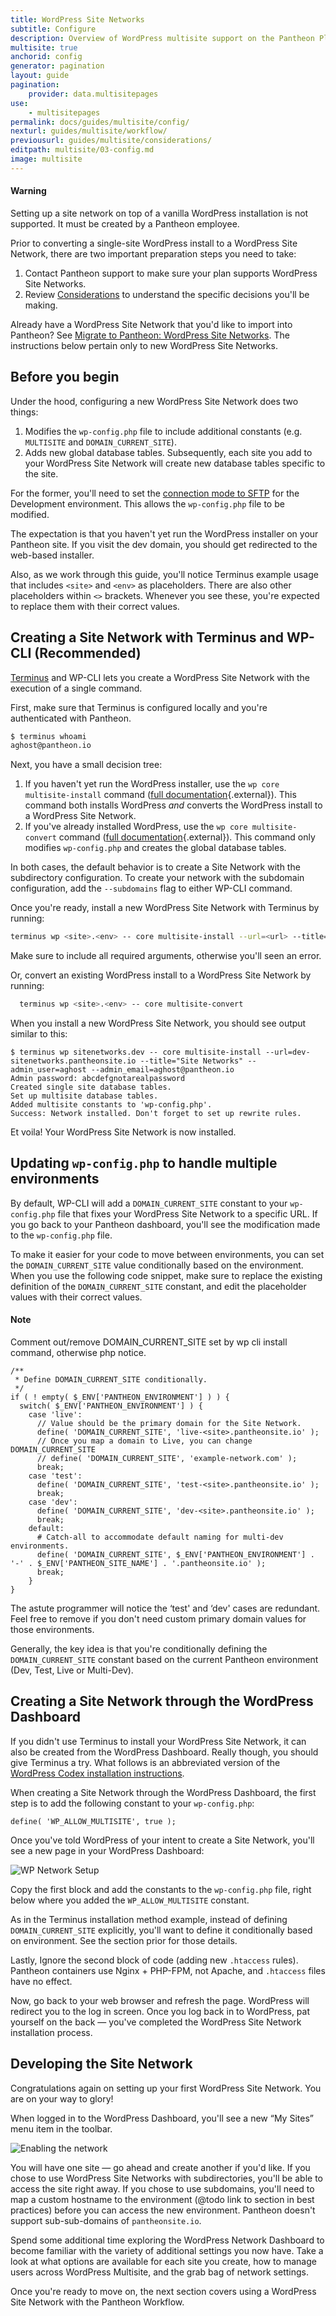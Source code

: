 ```yaml
---
title: WordPress Site Networks
subtitle: Configure
description: Overview of WordPress multisite support on the Pantheon Platform.
multisite: true
anchorid: config
generator: pagination
layout: guide
pagination:
    provider: data.multisitepages
use:
    - multisitepages
permalink: docs/guides/multisite/config/
nexturl: guides/multisite/workflow/
previousurl: guides/multisite/considerations/
editpath: multisite/03-config.md
image: multisite
---
```

<div class="alert alert-danger">
<h4 class="info">Warning</h4>
<p markdown="1">Setting up a site network on top of a vanilla WordPress installation is not supported. It must be created by a Pantheon employee.</p>
</div>

Prior to converting a single-site WordPress install to a WordPress Site Network, there are two important preparation steps you need to take:

1. Contact Pantheon support to make sure your plan supports WordPress Site Networks.
2. Review [Considerations](/docs/guides/multisite/considerations/) to understand the specific decisions you'll be making.

Already have a WordPress Site Network that you'd like to import into Pantheon? See [Migrate to Pantheon: WordPress Site Networks](/docs/wordpress-site-networks/). The instructions below pertain only to new WordPress Site Networks.

## Before you begin
Under the hood, configuring a new WordPress Site Network does two things:


1. Modifies the `wp-config.php` file to include additional constants (e.g. `MULTISITE`  and `DOMAIN_CURRENT_SITE`).
2. Adds new global database tables. Subsequently, each site you add to your WordPress Site Network will create new database tables specific to the site.

For the former, you'll need to set the [connection mode to SFTP](/docs/sftp#sftp-mode) for the Development environment. This allows the `wp-config.php` file to be modified.

The expectation is that you haven't yet run the WordPress installer on your Pantheon site. If you visit the dev domain, you should get redirected to the web-based installer.

Also, as we work through this guide, you'll notice Terminus example usage that includes `<site>` and `<env>` as placeholders. There are also other placeholders within `<>` brackets. Whenever you see these, you're expected to replace them with their correct values.

## Creating a Site Network with Terminus and WP-CLI (Recommended)
[Terminus](/docs/terminus) and WP-CLI lets you create a WordPress Site Network with the execution of a single command.

First, make sure that Terminus is configured locally and you're authenticated with Pantheon.

``` bash
$ terminus whoami
aghost@pantheon.io
```

Next, you have a small decision tree:

1. If you haven't yet run the WordPress installer, use the `wp core multisite-install` command ([full documentation](https://developer.wordpress.org/cli/commands/core/multisite-install/){.external}). This command both installs WordPress *and* converts the WordPress install to a WordPress Site Network.
2. If you've already installed WordPress, use the `wp core multisite-convert` command ([full documentation](https://developer.wordpress.org/cli/commands/core/multisite-install/){.external}). This command only modifies `wp-config.php` and creates the global database tables.

In both cases, the default behavior is to create a Site Network with the subdirectory configuration. To create your network with the subdomain configuration, add the `--subdomains` flag to either WP-CLI command.

Once you're ready, install a new WordPress Site Network with Terminus by running:

```bash
terminus wp <site>.<env> -- core multisite-install --url=<url> --title=<site-title> --admin_user=<username> --admin_email=<email>
```

Make sure to include all required arguments, otherwise you'll seen an error.

Or, convert an existing WordPress install to a WordPress Site Network by running:

```bash
  terminus wp <site>.<env> -- core multisite-convert
```

When you install a new WordPress Site Network, you should see output similar to this:

```nohighlight
$ terminus wp sitenetworks.dev -- core multisite-install --url=dev-sitenetworks.pantheonsite.io --title="Site Networks" --admin_user=aghost --admin_email=aghost@pantheon.io
Admin password: abcdefgnotarealpassword
Created single site database tables.
Set up multisite database tables.
Added multisite constants to 'wp-config.php'.
Success: Network installed. Don't forget to set up rewrite rules.
```

Et voila! Your WordPress Site Network is now installed.

## Updating `wp-config.php` to handle multiple environments

By default, WP-CLI will add a `DOMAIN_CURRENT_SITE` constant to your `wp-config.php`  file that fixes your WordPress Site Network to a specific URL. If you go back to your Pantheon dashboard, you'll see the modification made to the `wp-config.php` file.

To make it easier for your code to move between environments, you can set the `DOMAIN_CURRENT_SITE` value conditionally based on the environment. When you use the following code snippet, make sure to replace the existing definition of the `DOMAIN_CURRENT_SITE` constant, and edit the placeholder values with their correct values.

<div class="alert alert-info">
<h4 class="info">Note</h4>
<p markdown="1">Comment out/remove DOMAIN_CURRENT_SITE set by wp cli install command, otherwise php notice.</p>
</div>

```
/**
 * Define DOMAIN_CURRENT_SITE conditionally.
 */
if ( ! empty( $_ENV['PANTHEON_ENVIRONMENT'] ) ) {
  switch( $_ENV['PANTHEON_ENVIRONMENT'] ) {
    case 'live':
      // Value should be the primary domain for the Site Network.
      define( 'DOMAIN_CURRENT_SITE', 'live-<site>.pantheonsite.io' );
      // Once you map a domain to Live, you can change DOMAIN_CURRENT_SITE
      // define( 'DOMAIN_CURRENT_SITE', 'example-network.com' );
      break;
    case 'test':
      define( 'DOMAIN_CURRENT_SITE', 'test-<site>.pantheonsite.io' );
      break;
    case 'dev':
      define( 'DOMAIN_CURRENT_SITE', 'dev-<site>.pantheonsite.io' );
      break;
    default:
      # Catch-all to accommodate default naming for multi-dev environments.
      define( 'DOMAIN_CURRENT_SITE', $_ENV['PANTHEON_ENVIRONMENT'] . '-' . $_ENV['PANTHEON_SITE_NAME'] . '.pantheonsite.io' );
      break;
    }
}
```

The astute programmer will notice the ‘test' and ‘dev' cases are redundant. Feel free to remove if you don't need custom primary domain values for those environments.

Generally, the key idea is that you're conditionally defining the `DOMAIN_CURRENT_SITE` constant based on the current Pantheon environment (Dev, Test, Live or Multi-Dev).

## Creating a Site Network through the WordPress Dashboard

If you didn't use Terminus to install your WordPress Site Network, it can also be created from the WordPress Dashboard. Really though, you should give Terminus a try. What follows is an abbreviated version of the [WordPress Codex installation instructions](https://codex.wordpress.org/Create_A_Network).

When creating a Site Network through the WordPress Dashboard, the first step is to add the following constant to your `wp-config.php`:


    define( 'WP_ALLOW_MULTISITE', true );

Once you've told WordPress of your intent to create a Site Network, you'll see a new page in your WordPress Dashboard:


![WP Network Setup](/source/docs/assets/images/wp-network-setup.png)

Copy the first block and add the constants to the `wp-config.php` file, right below where you added the `WP_ALLOW_MULTISITE` constant.

As in the Terminus installation method example, instead of defining `DOMAIN_CURRENT_SITE` explicitly, you'll want to define it conditionally based on environment. See the section prior for those details.

Lastly, Ignore the second block of code (adding new `.htaccess` rules). Pantheon containers use Nginx + PHP-FPM, not Apache, and `.htaccess` files have no effect.

Now, go back to your web browser and refresh the page. WordPress will redirect you to the log in screen. Once you log back in to WordPress, pat yourself on the back — you've completed the WordPress Site Network installation process.


## Developing the Site Network

Congratulations again on setting up your first WordPress Site Network. You are on your way to glory!

When logged in to the WordPress Dashboard, you'll see a new “My Sites” menu item in the toolbar.


![Enabling the network](/source/docs/assets/images/wp-network-admin-sites.png)

You will have one site — go ahead and create another if you'd like. If you chose to use WordPress Site Networks with subdirectories, you'll be able to access the site right away. If you chose to use subdomains, you'll need to map a custom hostname to the environment (@todo link to section in best practices) before you can access the new environment. Pantheon doesn't support sub-sub-domains of `pantheonsite.io`.

Spend some additional time exploring the WordPress Network Dashboard to become familiar with the variety of additional settings you now have. Take a look at what options are available for each site you create, how to manage users across WordPress Multisite, and the grab bag of network settings.

Once you're ready to move on, the next section covers using a WordPress Site Network with the Pantheon Workflow.
